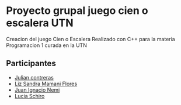 # Proyecto grupal juego cien o escalera UTN

Creacion del juego Cien o Escalera Realizado con C++ para la materia Programacion 1 curada en la UTN


## Participantes

- [Julian contreras](https://github.com/julcontrerass)
- [Liz Sandra Mamani Flores](https://github.com/julcontrerass)
- [Juan Ignacio Nemi](https://github.com/nemi1414)
- [Lucia Schiro](https://github.com/LuciaShro)
